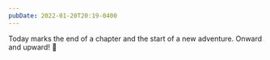 ```yaml
---
pubDate: 2022-01-20T20:19-0400
---
```


Today marks the end of a chapter and the start of a new adventure. Onward and upward! 🦄